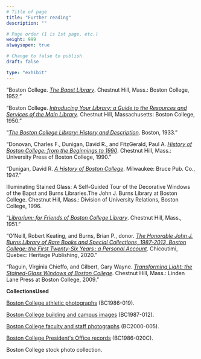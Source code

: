 ```yaml
---
# Title of page
title: "Further reading"
description: ""

# Page order (1 is 1st page, etc.)
weight: 999
alwaysopen: true

# Change to false to publish.
draft: false

type: "exhibit"
---
```


“Boston College. *[The Bapst Library](https://bc-primo.hosted.exlibrisgroup.com/permalink/f/l6ucgu/ALMA-BC21360708570001021)*. Chestnut Hill, Mass.: Boston College, 1952.” 

“Boston College. *[Introducing Your Library: a Guide to the Resources and Services of the Main Library](https://bc-primo.hosted.exlibrisgroup.com/permalink/f/l6ucgu/ALMA-BC21377954910001021)*. Chestnut Hill, Massachusetts: Boston College, 1950.” 

“*[The Boston College Library: History and Description](https://bc-primo.hosted.exlibrisgroup.com/permalink/f/l6ucgu/ALMA-BC21341858200001021)*. Boston, 1933.”

“Donovan, Charles F., Dunigan, David R., and FitzGerald, Paul A. *[History of Boston College: from the Beginnings to 1990](https://bc-primo.hosted.exlibrisgroup.com/permalink/f/l6ucgu/ALMA-BC21377833150001021)*. Chestnut Hill, Mass.: University Press of Boston College, 1990.”

“Dunigan, David R. *[A History of Boston College](https://bc-primo.hosted.exlibrisgroup.com/permalink/f/l6ucgu/ALMA-BC21331562780001021)*. Milwaukee: Bruce Pub. Co., 1947.”


Illuminating Stained Glass: A Self-Guided Tour of the Decorative Windows of the Bapst and Burns Libraries.The John J. Burns Library at Boston College. Chestnut Hill, Mass.: Division of University Relations, Boston College, 1996.

“*[Librarium: for Friends of Boston College Library](https://bc-primo.hosted.exlibrisgroup.com/permalink/f/l6ucgu/ALMA-BC21377954570001021)*. Chestnut Hill, Mass., 1951.”

“O'Neill, Robert Keating, and Burns, Brian P., donor. *[The Honorable John J. Burns Library of Rare Books and Special Collections, 1987-2013, Boston College: the First Twenty-Six Years : a Personal Account](https://bc-primo.hosted.exlibrisgroup.com/permalink/f/1jdnfk3/ALMA-BC21549386820001021)*. Chicoutimi, Quebec: Heritage Publishing, 2020.”

“Raguin, Virginia Chieffo, and Gilbert, Gary Wayne. *[Transforming Light: the Stained-Glass Windows of Boston College](https://bc-primo.hosted.exlibrisgroup.com/permalink/f/l6ucgu/ALMA-BC21327944090001021)*. Chestnut Hill, Mass.: Linden Lane Press at Boston College, 2009.”


__CollectionsUsed__

[Boston College athletic photographs](https://bc-primo.hosted.exlibrisgroup.com/permalink/f/l6ucgu/ALMA-BC21424921630001021) (BC1986-019).

[Boston College building and campus images](https://bc-primo.hosted.exlibrisgroup.com/permalink/f/l6ucgu/ALMA-BC21428864290001021) (BC1987-012).

[Boston College faculty and staff photographs](https://bc-primo.hosted.exlibrisgroup.com/permalink/f/l6ucgu/ALMA-BC21427406550001021) (BC2000-005).

[Boston College President's Office records](https://bc-primo.hosted.exlibrisgroup.com/permalink/f/l6ucgu/ALMA-BC21331160510001021) (BC1986-020C).

Boston College stock photo collection.